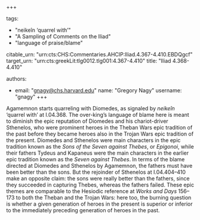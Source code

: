 +++

tags:
- "neikeîn ‘quarrel with’"
- "A Sampling of Comments on the Iliad"
- "language of praise/blame"

citable_urn: "urn:cts:CHS:Commentaries.AHCIP:Iliad.4.367-4.410.EBDQgcf"
target_urn: "urn:cts:greekLit:tlg0012.tlg001:4.367-4.410"
title: "Iliad 4.368-4.410"

authors:
- email: "gnagy@chs.harvard.edu"
  name: "Gregory Nagy"
  username: "gnagy"
+++

<p>Agamemnon starts quarreling with Diomedes, as signaled by <em>neikeîn</em> ‘quarrel with’ at I.04.368. The over-king’s language of blame here is meant to diminish the epic reputation of Diomedes and his chariot-driver Sthenelos, who were prominent heroes in the Theban Wars epic tradition of the past before they became heroes also in the Trojan Wars epic tradition of the present. Diomedes and Sthenelos were main characters in the epic tradition known as the <em>Sons of the Seven against Thebes</em>, or <em>Epigonoi</em>, while their fathers Tydeus and Kapaneus were the main characters in the earlier epic tradition known as the <em>Seven against Thebes</em>. In terms of the blame directed at Diomedes and Sthenelos by Agamemnon, the fathers must have been better than the sons. But the rejoinder of Sthenelos at I.04.404–410 make an opposite claim: the sons were really better than the fathers, since they succeeded in capturing Thebes, whereas the fathers failed. These epic themes are comparable to the Hesiodic reference at <em>Works and Days</em> 156–173 to both the Theban and the Trojan Wars: here too, the burning question is whether a given generation of heroes in the present is superior or inferior to the immediately preceding generation of heroes in the past.  </p>